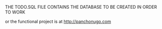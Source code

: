 THE TODO.SQL FILE CONTAINS THE DATABASE TO BE CREATED IN ORDER TO WORK

or the functional project is at http://panchonugo.com